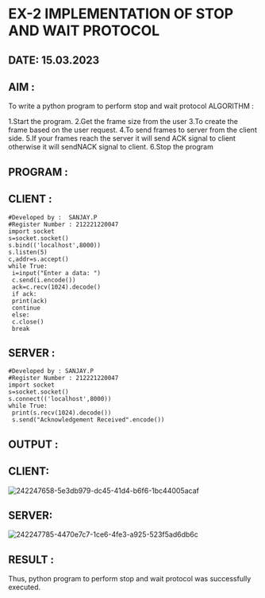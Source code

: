 # EX-2 IMPLEMENTATION OF STOP AND WAIT PROTOCOL

## DATE: 15.03.2023
 
## AIM :
To write a python program to perform stop and wait protocol
ALGORITHM :

1.Start the program. 
2.Get the frame size from the user
3.To create the frame based on the user request. 
4.To send frames to server from the client side.
5.If your frames reach the server it will send ACK signal to client otherwise it will sendNACK signal to client. 
6.Stop the program
## PROGRAM :
## CLIENT :
```
#Developed by :  SANJAY.P
#Register Number : 212221220047
import socket
s=socket.socket()
s.bind(('localhost',8000))
s.listen(5)
c,addr=s.accept()
while True:
 i=input("Enter a data: ")
 c.send(i.encode())
 ack=c.recv(1024).decode()
 if ack:
 print(ack)
 continue
 else:
 c.close()
 break
 ```
## SERVER :
```
#Developed by : SANJAY.P
#Register Number : 212221220047
import socket
s=socket.socket()
s.connect(('localhost',8000))
while True:
 print(s.recv(1024).decode())
 s.send("Acknowledgement Received".encode())
```
## OUTPUT :
## CLIENT:
![242247658-5e3db979-dc45-41d4-b6f6-1bc44005acaf](https://github.com/Amruthavarshnibs/EX-2/assets/119103704/f1834824-b896-4f5b-8a43-6560a89d6674)
## SERVER:
![242247785-4470e7c7-1ce6-4fe3-a925-523f5ad6db6c](https://github.com/Amruthavarshnibs/EX-2/assets/119103704/bee5064b-51f3-45db-8a02-8e1235c50029)



## RESULT :

Thus, python program to perform stop and wait protocol was successfully executed.

